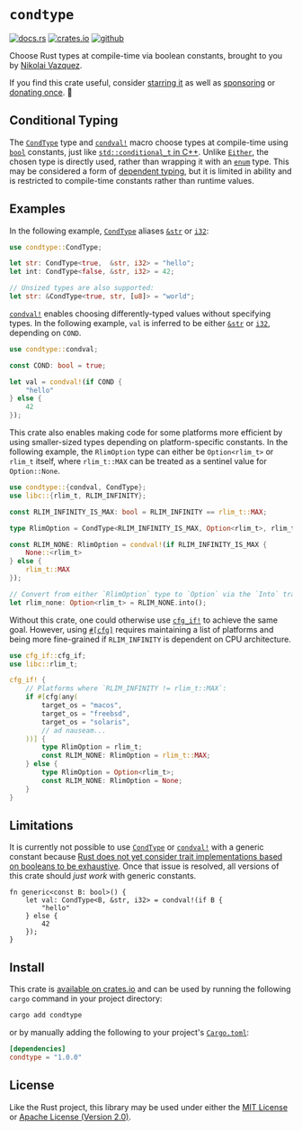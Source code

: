 # `condtype`

[![docs.rs](https://img.shields.io/crates/v/condtype.svg?style=flat-square&label=docs&color=blue&logo=rust)](https://docs.rs/condtype) [![crates.io](https://img.shields.io/crates/d/condtype.svg?style=flat-square)](https://crates.io/crates/condtype) [![github](https://img.shields.io/github/stars/nvzqz/condtype.svg?style=flat-square&color=black)][github]

Choose Rust types at compile-time via boolean constants, brought to you by
[Nikolai Vazquez](https://hachyderm.io/@nikolai).

If you find this crate useful, consider
[starring it][github] as well as
[sponsoring](https://github.com/sponsors/nvzqz) or
[donating once](https://paypal.me/nvzqz). 💖

[github]: https://github.com/nvzqz/condtype

## Conditional Typing

The [`CondType`] type and [`condval!`] macro choose types at compile-time using
[`bool`] constants, just like [`std::conditional_t` in C++](https://en.cppreference.com/w/cpp/types/conditional).
Unlike [`Either`], the chosen type is directly used, rather than wrapping it
with an [`enum`] type. This may be considered a form of [dependent typing](https://en.wikipedia.org/wiki/Dependent_type),
but it is limited in ability and is restricted to compile-time constants rather
than runtime values.

## Examples

In the following example, [`CondType`] aliases [`&str`] or [`i32`]:

```rust
use condtype::CondType;

let str: CondType<true,  &str, i32> = "hello";
let int: CondType<false, &str, i32> = 42;

// Unsized types are also supported:
let str: &CondType<true, str, [u8]> = "world";
```

[`condval!`] enables choosing differently-typed values without specifying types.
In the following example, `val` is inferred to be either [`&str`] or [`i32`],
depending on `COND`.

```rust
use condtype::condval;

const COND: bool = true;

let val = condval!(if COND {
    "hello"
} else {
    42
});
```

This crate also enables making code for some platforms more efficient by using
smaller-sized types depending on platform-specific constants. In the following
example, the `RlimOption` type can either be `Option<rlim_t>` or `rlim_t`
itself, where `rlim_t::MAX` can be treated as a sentinel value for
`Option::None`.

```rust
use condtype::{condval, CondType};
use libc::{rlim_t, RLIM_INFINITY};

const RLIM_INFINITY_IS_MAX: bool = RLIM_INFINITY == rlim_t::MAX;

type RlimOption = CondType<RLIM_INFINITY_IS_MAX, Option<rlim_t>, rlim_t>;

const RLIM_NONE: RlimOption = condval!(if RLIM_INFINITY_IS_MAX {
    None::<rlim_t>
} else {
    rlim_t::MAX
});

// Convert from either `RlimOption` type to `Option` via the `Into` trait:
let rlim_none: Option<rlim_t> = RLIM_NONE.into();
```

Without this crate, one could otherwise use [`cfg_if!`] to achieve the same
goal. However, using [`#[cfg]`][cfg] requires maintaining a list of platforms
and being more fine-grained if `RLIM_INFINITY` is dependent on CPU architecture.

```rust
use cfg_if::cfg_if;
use libc::rlim_t;

cfg_if! {
    // Platforms where `RLIM_INFINITY != rlim_t::MAX`:
    if #[cfg(any(
        target_os = "macos",
        target_os = "freebsd",
        target_os = "solaris",
        // ad nauseam...
    ))] {
        type RlimOption = rlim_t;
        const RLIM_NONE: RlimOption = rlim_t::MAX;
    } else {
        type RlimOption = Option<rlim_t>;
        const RLIM_NONE: RlimOption = None;
    }
}
```

## Limitations

It is currently not possible to use [`CondType`] or [`condval!`] with a generic
constant because [Rust does not yet consider trait implementations based on
booleans to be exhaustive](https://github.com/rust-lang/project-const-generics/issues/26).
Once that issue is resolved, all versions of this crate should _just work_ with
generic constants.

```rust,ignore
fn generic<const B: bool>() {
    let val: CondType<B, &str, i32> = condval!(if B {
        "hello"
    } else {
        42
    });
}
```

## Install

This crate is [available on crates.io](https://crates.io/crates/condtype) and can be
used by running the following `cargo` command in your project directory:

```sh
cargo add condtype
```

or by manually adding the following to your project's [`Cargo.toml`](https://doc.rust-lang.org/cargo/reference/manifest.html):

```toml
[dependencies]
condtype = "1.0.0"
```

## License

Like the Rust project, this library may be used under either the
[MIT License](https://github.com/nvzqz/condtype/blob/main/LICENSE-MIT) or
[Apache License (Version 2.0)](https://github.com/nvzqz/condtype/blob/main/LICENSE-APACHE).

[`CondType`]: https://docs.rs/condtype/latest/condtype/type.CondType.html
[`condval!`]: https://docs.rs/condtype/latest/condtype/macro.condval.html
[`Either`]:   https://docs.rs/either/latest/either/enum.Either.html
[`cfg_if!`]:  https://docs.rs/cfg-if/latest/cfg_if/macro.cfg_if.html

[`const`]: https://doc.rust-lang.org/std/keyword.const.html
[`enum`]:  https://doc.rust-lang.org/std/keyword.enum.html
[`bool`]:  https://doc.rust-lang.org/std/primitive.bool.html
[`i32`]:   https://doc.rust-lang.org/std/primitive.i32.html
[`&str`]:  https://doc.rust-lang.org/std/primitive.str.html
[cfg]:     https://doc.rust-lang.org/rust-by-example/attribute/cfg.html
